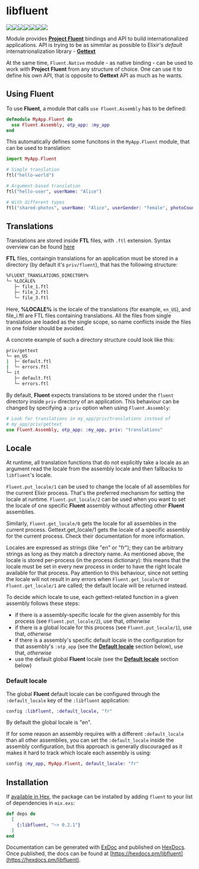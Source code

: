 # libfluent
[![](https://img.shields.io/hexpm/dt/libfluent.svg?style=flat-square)](https://hex.pm/packages/libfluent)[![](https://img.shields.io/hexpm/v/libfluent.svg?style=flat-square)](https://hex.pm/packages/libfluent)[![](https://img.shields.io/hexpm/l/libfluent.svg?style=flat-square)](https://hex.pm/packages/libfluent)[![](https://img.shields.io/circleci/build/gh/Virviil/libfluent?style=flat-square)](https://circleci.com/gh/Virviil/libfluent)[![](https://img.shields.io/coveralls/github/Virviil/libfluent.svg?style=flat-square)](https://coveralls.io/github/Virviil/libfluent)[![](https://img.shields.io/github/last-commit/virviil/libfluent.svg?style=flat-square)](https://github.com/Virviil/libfluent/commits)[![](https://img.shields.io/maintenance/yes/2019.svg?style=flat-square)](https://github.com/Virviil/libfluent)

Module provides [**Project Fluent**](https://projectfluent.org/) bindings and API to build 
internationalized applications. API is trying to be as simmilar as possible to 
Elixir's *default* internatrionalization library - [**Gettext**](https://hex.pm/packages/gettext)

At the same time, `Fluent.Native` module - as native binding - can be used to work with **Project Fluent**
from any structure of choice. One can use it to define his own API, that is opposite to **Gettext** API
as much as he wants.

## Using Fluent

To use **Fluent**, a module that calls `use Fluent.Assembly` has to be defined:

```elixir
defmodule MyApp.Fluent do
  use Fluent.Assembly, otp_app: :my_app
end
```

This automatically defines some funcitons in the `MyApp.Fluent` module, that can be used to translation:

```elixir
import MyApp.Fluent

# Simple translation
ftl("hello-world")

# Argument-based translation
ftl("hello-user", userName: "Alice")

# With different types
ftl("shared-photos", userName: "Alice", userGender: "female", photoCount: 3)
```

## Translations

Translations are stored inside **FTL** files, with `.ftl` extension. 
Syntax overview can be found [here](https://projectfluent.org/fluent/guide/)

**FTL** files, containgin translations for an application must be stored in a directory (by default it's `priv/fluent`),
that has the following structure:

```bash
%FLUENT_TRANSLATIONS_DIRECTORY%
└─ %LOCALE%
   ├─ file_1.ftl
   ├─ file_2.ftl
   └─ file_3.ftl
```

Here, **%LOCALE%** is the locale of the translations (for example, `en_US`),
and file_i.ftl are FTL files containing translations. All the files from single translation
are loaded as the single scope, so name conflicts inside the files in one folder should be avoided.

A concrete example of such a directory structure could look like this:

```bash
priv/gettext
└─ en_US
|  ├─ default.ftl
|  └─ errors.ftl
└─ it
   ├─ default.ftl
   └─ errors.ftl
```

By default, **Fluent** expects translations to be stored under the `fluent` directory inside `priv` directory of an application. This behaviour can be changed by specifying a `:priv` option when using `Fluent.Assembly`:

```elixir
# Look for translations in my_app/priv/translations instead of
# my_app/priv/gettext
use Fluent.Assembly, otp_app: :my_app, priv: "translations"
```

## Locale

At runtime, all translation functions that do not explicitly take a locale as an argument read the locale from the assembly locale and then fallbacks to `libfluent`'s locale.

`Fluent.put_locale/1` can be used to change the locale of all assemblies for the current Elixir process. That's the preferred mechanism for setting the locale at runtime. `Fluent.put_locale/2` can be used when you want to set the locale of one specific **Fluent** assembly without affecting other **Fluent** assemblies.

Similarly, `Fluent.get_locale/0` gets the locale for all assemblies in the current process. Gettext.get_locale/1 gets the locale of a specific assembly for the current process. Check their documentation for more information.

Locales are expressed as strings (like "en" or "fr"); they can be arbitrary strings as long as they match a directory name. As mentioned above, the locale is stored per-process (in the process dictionary): this means that the locale must be set in every new process in order to have the right locale available for that process. Pay attention to this behaviour, since not setting the locale will not result in any errors when `Fluent.get_locale/0` or `Fluent.get_locale/1` are called; the default locale will be returned instead.

To decide which locale to use, each gettext-related function in a given assembly follows these steps:

* if there is a assembly-specific locale for the given assembly for this process (see `Fluent.put_locale/2`), 
  use that, *otherwise*
* if there is a global locale for this process (see `Fluent.put_locale/1`), 
  use that, *otherwise*
* if there is a assembly's specific default locale in the configuration for that assembly's `:otp_app`
  (see the [**Default locale**](#default-locale) section below), use that, *otherwise*
* use the default global **Fluent** locale (see the [**Default locale**](#default-locale) section below)


### Default locale

The global **Fluent** default locale can be configured through the `:default_locale` key of the `:libfluent` application:

```elixir
config :libfluent, :default_locale, "fr"
```

By default the global locale is "en".

If for some reason an assembly requires with a different `:default_locale` than all other assemblies, you can set the `:default_locale` inside the assembly configuration, but this approach is generally discouraged as it makes it hard to track which locale each assembly is using:

```elixir
config :my_app, MyApp.Fluent, default_locale: "fr"
```

## Installation

If [available in Hex](https://hex.pm/docs/publish), the package can be installed
by adding `fluent` to your list of dependencies in `mix.exs`:

```elixir
def deps do
  [
    {:libfluent, "~> 0.2.1"}
  ]
end
```

Documentation can be generated with [ExDoc](https://github.com/elixir-lang/ex_doc)
and published on [HexDocs](https://hexdocs.pm). Once published, the docs can
be found at [https://hexdocs.pm/libfluent](https://hexdocs.pm/libfluent).
